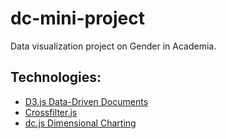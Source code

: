 # dc-mini-project

Data visualization project on Gender in Academia.

## Technologies:

- [D3.js Data-Driven Documents](https://d3js.org)
- [Crossfilter.js](https://github.com/square/crossfilter)
- [dc.js Dimensional Charting](http://dc-js.github.io/dc.js/docs/html/index.html)